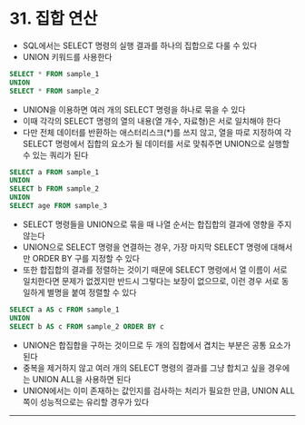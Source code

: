# 31. 집합 연산
- SQL에서는 SELECT 명령의 실행 결과를 하나의 집합으로 다룰 수 있다
- UNION 키워드를 사용한다

```sql
SELECT * FROM sample_1
UNION
SELECT * FROM sample_2
```

- UNION을 이용하면 여러 개의 SELECT 명령을 하나로 묶을 수 있다
- 이때 각각의 SELECT 명령의 열의 내용(열 개수, 자료형)은 서로 일치해야 한다
- 다만 전체 데이터를 반환하는 애스터리스크(\*)를 쓰지 않고, 열을 따로 지정하여 각 SELECT 명령에서 집합의 요소가 될 데이터를 서로 맞춰주면 UNION으로 실행할 수 있는 쿼리가 된다

```sql
SELECT a FROM sample_1
UNION
SELECT b FROM sample_2
UNION
SELECT age FROM sample_3
```

- SELECT 명령들을 UNION으로 묶을 때 나열 순서는 합집합의 결과에 영향을 주지 않는다
- UNION으로 SELECT 명령을 연결하는 경우, 가장 마지막 SELECT 명령에 대해서만 ORDER BY 구를 지정할 수 있다
- 또한 합집합의 결과를 정렬하는 것이기 때문에 SELECT 명령에서 열 이름이 서로 일치한다면 문제가 없겠지만 반드시 그렇다는 보장이 없으므로, 이런 경우 서로 동일하게 별명을 붙여 정렬할 수 있다

```sql
SELECT a AS c FROM sample_1
UNION
SELECT b AS c FROM sample_2 ORDER BY c
```
- UNION은 합집합을 구하는 것이므로 두 개의 집합에서 겹치는 부분은 공통 요소가 된다
- 중복을 제거하지 않고 여러 개의 SELECT 명령의 결과를 그냥 합치고 싶을 경우에는 UNION ALL을 사용하면 된다
- UNION에서는 이미 존재하는 값인지를 검사하는 처리가 필요한 만큼, UNION ALL 쪽이 성능적으로는 유리할 경우가 있다

<hr>
